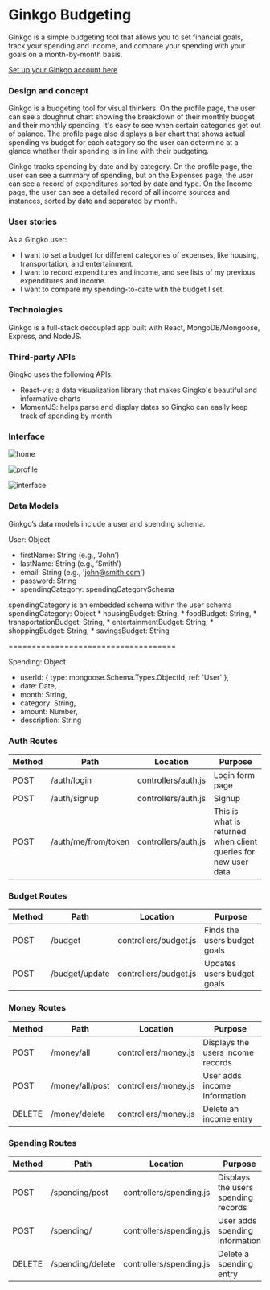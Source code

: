 # Ginkgo Budgeting

Ginkgo is a simple budgeting tool that allows you to set financial goals, track your spending and income, and compare your spending with your goals on a month-by-month basis.

[Set up your Ginkgo account here](https://my-ginkgo.herokuapp.com/)

### Design and concept

Ginkgo is a budgeting tool for visual thinkers. On the profile page, the user can see a doughnut chart showing the breakdown of their monthly budget and their monthly spending. It's easy to see when certain categories get out of balance. The profile page also displays a bar chart that shows actual spending vs budget for each category so the user can determine at a glance whether their spending is in line with their budgeting.

Ginkgo tracks spending by date and by category. On the profile page, the user can see a summary of spending, but on the Expenses page, the user can see a record of expenditures sorted by date and type. On the Income page, the user can see a detailed record of all income sources and instances, sorted by date and separated by month.

### User stories 

As a Gingko user:
 * I want to set a budget for different categories of expenses, like housing, transportation, and entertainment.
 * I want to record expenditures and income, and see lists of my previous expenditures and income.
 * I want to compare my spending-to-date with the budget I set.

### Technologies

Ginkgo is a full-stack decoupled app built with React, MongoDB/Mongoose, Express, and NodeJS.

### Third-party APIs

Gingko uses the following APIs:
* React-vis: a data visualization library that makes Gingko's beautiful and informative charts
* MomentJS: helps parse and display dates so Gingko can easily keep track of spending by month

### Interface


![home](https://res.cloudinary.com/kelseygreen/image/upload/v1537768941/Ginkgo-home.png "Ginkgo landing page")

![profile](https://res.cloudinary.com/kelseygreen/image/upload/v1537768940/Ginkgo-profile.png "Ginkgo profile page")

![interface](https://res.cloudinary.com/kelseygreen/image/upload/v1537768940/Ginkgo-add.png "Ginkgo expenses page")

### Data Models

Ginkgo’s data models include a user and spending schema.

User: Object
* firstName: String (e.g., ‘John’)
* lastName: String (e.g., ’Smith’)
* email: String (e.g., 'john@smith.com')
* password: String
* spendingCategory: spendingCategorySchema

spendingCategory is an embedded schema within the user schema
spendingCategory: Object
    * housingBudget: String,
    * foodBudget: String,
    * transportationBudget: String,
    * entertainmentBudget: String,
    * shoppingBudget: String,
    * savingsBudget: String

====================================

Spending: Object
*   userId: { type: mongoose.Schema.Types.ObjectId, ref: 'User' },
*   date: Date,
*   month: String,
*   category: String,
*   amount: Number,
*   description: String


### Auth Routes

| Method | Path | Location | Purpose |
| ------ | ----------------- | ----------------------------- | ------------------------------------------ |
| POST | /auth/login | controllers/auth.js | Login form page |
| POST | /auth/signup | controllers/auth.js | Signup |
| POST | /auth/me/from/token | controllers/auth.js | This is what is returned when client queries for new user data |

### Budget Routes

| Method | Path | Location | Purpose |
| ------ | ----------------- | ----------------------------- | ------------------------------------------ |
| POST | /budget | controllers/budget.js | Finds the users budget goals |
| POST | /budget/update | controllers/budget.js | Updates users budget goals |

### Money Routes

| Method | Path | Location | Purpose |
| ------ | ----------------- | ----------------------------- | ------------------------------------------ |
| POST | /money/all | controllers/money.js | Displays the users income records |
| POST | /money/all/post | controllers/money.js | User adds income information |
| DELETE | /money/delete | controllers/money.js | Delete an income entry |

### Spending Routes

| Method | Path | Location | Purpose |
| ------ | ----------------- | ----------------------------- | ------------------------------------------ |
| POST | /spending/post | controllers/spending.js | Displays the users spending records |
| POST | /spending/ | controllers/spending.js | User adds spending information |
| DELETE | /spending/delete | controllers/spending.js | Delete a spending entry |
